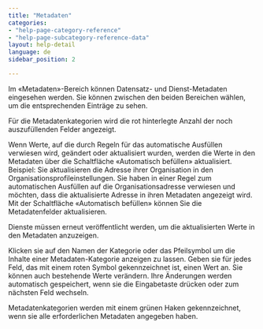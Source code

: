 ```yaml
---
title: "Metadaten"
categories:
- "help-page-category-reference"
- "help-page-subcategory-reference-data"
layout: help-detail
language: de
sidebar_position: 2

---
```


Im &laquo;Metadaten&raquo;-Bereich können Datensatz- und Dienst-Metadaten eingesehen werden. Sie können zwischen den beiden Bereichen wählen, um die entsprechenden Einträge zu sehen.

Für die Metadatenkategorien wird die rot hinterlegte Anzahl der noch auszufüllenden Felder angezeigt.

Wenn Werte, auf die durch Regeln für das automatische Ausfüllen verwiesen wird, geändert oder aktualisiert wurden, werden die Werte in den Metadaten über die Schaltfläche «Automatisch befüllen» aktualisiert. Beispiel: Sie aktualisieren die Adresse ihrer Organisation in den Organisationsprofileinstellungen. Sie haben in einer Regel zum automatischen Ausfüllen auf die Organisationsadresse verwiesen und möchten, dass die aktualisierte Adresse in ihren Metadaten angezeigt wird. Mit der Schaltfläche «Automatisch befüllen» können Sie die Metadatenfelder aktualisieren.

Dienste müssen erneut veröffentlicht werden, um die aktualisierten Werte in den Metadaten anzuzeigen.

Klicken sie auf den Namen der Kategorie oder das Pfeilsymbol um die Inhalte einer Metadaten-Kategorie anzeigen zu lassen. Geben sie für jedes Feld, das mit einem roten Symbol gekennzeichnet ist, einen Wert an. Sie können auch bestehende Werte verändern. Ihre Änderungen werden automatisch gespeichert, wenn sie die Eingabetaste drücken oder zum nächsten Feld wechseln.

Metadatenkategorien werden mit einem grünen Haken gekennzeichnet, wenn sie alle erforderlichen Metadaten angegeben haben.
